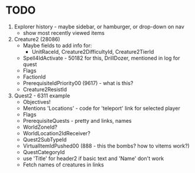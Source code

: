 # TODO

1. Explorer history - maybe sidebar, or hamburger, or drop-down on nav
    * show most recently viewed items
2. Creature2 (28086)
    * Maybe fields to add info for:
        * UnitRaceId, Creature2DifficultyId, Creature2TierId
    * Spell4IdActivate - 50182 for this, DrillDozer, mentioned in log for quest
    * Flags
    * FactionId
    * PrerequisiteIdPriority00 (9617) - what is this?
    * Creature2ResistId
3. Quest2 - 6311 example
    * Objectives!
    * Mentions 'Locations' - code for 'teleport' link for selected player
    * Flags
    * PrerequisiteQuests - pretty and links, names
    * WorldZoneId?
    * WorldLocation2IdReceiver?
    * Quest2SubTypeId
    * VirtualItemIdPushed00 (888 - this the bombs?  how to vitems work?)
    * QuestCategoryId
    * use 'Title' for header2 if basic text and 'Name' don't work
    * Fetch names of creatures in links 